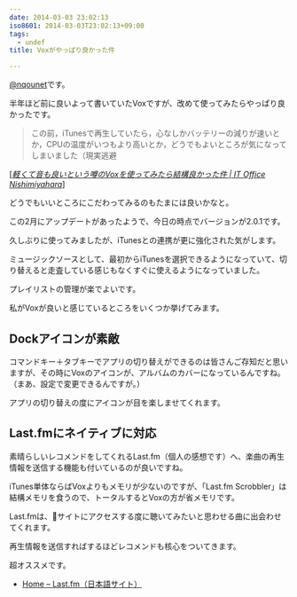 ```yaml
---
date: 2014-03-03 23:02:13
iso8601: 2014-03-03T23:02:13+09:00
tags:
  - undef
title: Voxがやっぱり良かった件

---
```


<p><a href="https://twitter.com/nqounet">@nqounet</a>です。</p>

<p>半年ほど前に良いよって書いていたVoxですが、改めて使ってみたらやっぱり良かったです。</p>

<blockquote cite="https://www.nqou.net/2013/08/31/100000" title="軽くて音も良いという噂のVoxを使ってみたら結構良かった件 | IT Office Nishimiyahara" class="blockquote"><p>この前，iTunesで再生していたら，心なしかバッテリーの減りが速いとか，CPUの温度がいつもより高いとか，どうでもよいところが気になってしまいました（現実逃避  </p></blockquote>

<div class="cite">[<cite><a href="https://www.nqou.net/2013/08/31/100000">軽くて音も良いという噂のVoxを使ってみたら結構良かった件 | IT Office Nishimiyahara</a></cite>]</div>

<p>どうでもいいところにこだわってみるのもたまには良いかなと。</p>



<p>この2月にアップデートがあったようで、今日の時点でバージョンが2.0.1です。</p>

<p>久しぶりに使ってみましたが、iTunesとの連携が更に強化された気がします。</p>

<p>ミュージックソースとして、最初からiTunesを選択できるようになっていて、切り替えると走査している感じもなくすぐに使えるようになっていました。</p>

<p>プレイリストの管理が楽でよいです。</p>

<p>私がVoxが良いと感じているところをいくつか挙げてみます。</p>

<h2>Dockアイコンが素敵</h2>

<p>コマンドキー＋タブキーでアプリの切り替えができるのは皆さんご存知だと思いますが、その時にVoxのアイコンが、アルバムのカバーになっているんですね。（まあ、設定で変更できるんですが。）</p>

<p>アプリの切り替えの度にアイコンが目を楽しませてくれます。</p>

<h2>Last.fmにネイティブに対応</h2>

<p>素晴らしいレコメンドをしてくれるLast.fm（個人の感想です）へ、楽曲の再生情報を送信する機能も付いているのが良いですね。</p>

<p>iTunes単体ならばVoxよりもメモリが少ないのですが、「Last.fm Scrobbler」は結構メモリを食うので、トータルするとVoxの方が省メモリです。</p>

<p>Last.fmは、サイトにアクセスする度に聴いてみたいと思わせる曲に出会わせてくれます。</p>

<p>再生情報を送信すればするほどレコメンドも核心をついてきます。</p>

<p>超オススメです。</p>

<ul>
<li><a href="http://www.lastfm.jp/">Home – Last.fm（日本語サイト）</a></li>
</ul>
    	